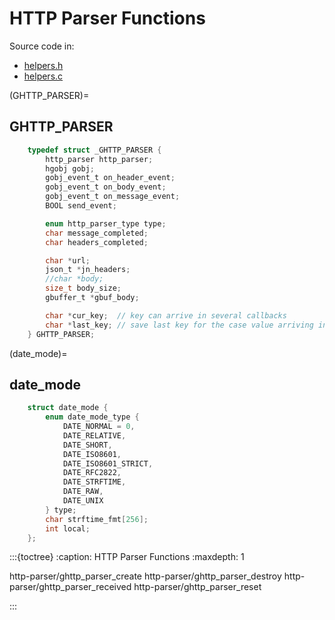 # HTTP Parser Functions

Source code in:

- [helpers.h](https://github.com/artgins/yunetas/blob/main/kernel/c/gobj-c/src/helpers.h)
- [helpers.c](https://github.com/artgins/yunetas/blob/main/kernel/c/gobj-c/src/helpers.c)

(GHTTP_PARSER)=
## GHTTP_PARSER

```C
    typedef struct _GHTTP_PARSER {
        http_parser http_parser;
        hgobj gobj;
        gobj_event_t on_header_event;
        gobj_event_t on_body_event;
        gobj_event_t on_message_event;
        BOOL send_event;

        enum http_parser_type type;
        char message_completed;
        char headers_completed;

        char *url;
        json_t *jn_headers;
        //char *body;
        size_t body_size;
        gbuffer_t *gbuf_body;

        char *cur_key;  // key can arrive in several callbacks
        char *last_key; // save last key for the case value arriving in several callbacks
    } GHTTP_PARSER;
```

(date_mode)=
## date_mode

```C
    struct date_mode {
        enum date_mode_type {
            DATE_NORMAL = 0,
            DATE_RELATIVE,
            DATE_SHORT,
            DATE_ISO8601,
            DATE_ISO8601_STRICT,
            DATE_RFC2822,
            DATE_STRFTIME,
            DATE_RAW,
            DATE_UNIX
        } type;
        char strftime_fmt[256];
        int local;
    };
```



:::{toctree}
:caption: HTTP Parser Functions
:maxdepth: 1

http-parser/ghttp_parser_create
http-parser/ghttp_parser_destroy
http-parser/ghttp_parser_received
http-parser/ghttp_parser_reset

:::
